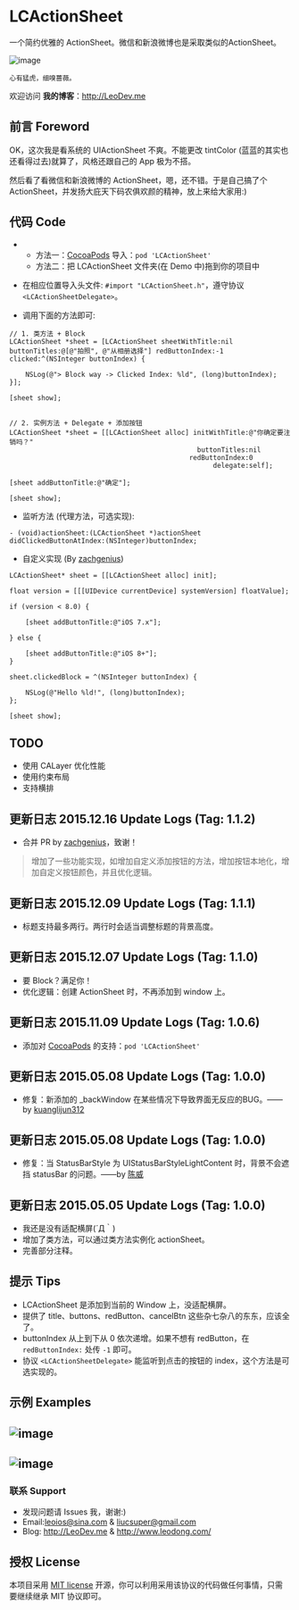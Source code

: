 # LCActionSheet

一个简约优雅的 ActionSheet。微信和新浪微博也是采取类似的ActionSheet。

![image](https://github.com/LeoiOS/LCActionSheet/blob/master/LCActionSheetDemo.gif)

````
心有猛虎，细嗅蔷薇。
````

欢迎访问 **我的博客**：http://LeoDev.me


## 前言 Foreword

OK，这次我是看系统的 UIActionSheet 不爽。不能更改 tintColor (蓝蓝的其实也还看得过去)就算了，风格还跟自己的 App 极为不搭。

然后看了看微信和新浪微博的 ActionSheet，嗯，还不错。于是自己搞了个 ActionSheet，并发扬大庇天下码农俱欢颜的精神，放上来给大家用:)



## 代码 Code

*
  - 方法一：[CocoaPods](https://cocoapods.org/) 导入：`pod 'LCActionSheet'`
  - 方法二：把 LCActionSheet 文件夹(在 Demo 中)拖到你的项目中

* 在相应位置导入头文件: `#import "LCActionSheet.h"`，遵守协议`<LCActionSheetDelegate>`。
* 调用下面的方法即可:

````objc
// 1. 类方法 + Block
LCActionSheet *sheet = [LCActionSheet sheetWithTitle:nil buttonTitles:@[@"拍照", @"从相册选择"] redButtonIndex:-1 clicked:^(NSInteger buttonIndex) {

    NSLog(@"> Block way -> Clicked Index: %ld", (long)buttonIndex);
}];

[sheet show];


// 2. 实例方法 + Delegate + 添加按钮
LCActionSheet *sheet = [[LCActionSheet alloc] initWithTitle:@"你确定要注销吗？"
                                               buttonTitles:nil
                                             redButtonIndex:0
                                                   delegate:self];

[sheet addButtonTitle:@"确定"];

[sheet show];
````

* 监听方法 (代理方法，可选实现):

````objc
- (void)actionSheet:(LCActionSheet *)actionSheet didClickedButtonAtIndex:(NSInteger)buttonIndex;
````

* 自定义实现 (By [zachgenius](https://github.com/zachgenius))
````objc
LCActionSheet* sheet = [[LCActionSheet alloc] init];

float version = [[[UIDevice currentDevice] systemVersion] floatValue];

if (version < 8.0) {

    [sheet addButtonTitle:@"iOS 7.x"];

} else {

    [sheet addButtonTitle:@"iOS 8+"];
}

sheet.clickedBlock = ^(NSInteger buttonIndex) {

    NSLog(@"Hello %ld!", (long)buttonIndex);
};

[sheet show];

````


## TODO

* 使用 CALayer 优化性能
* 使用约束布局
* 支持横排



## 更新日志 2015.12.16 Update Logs (Tag: 1.1.2)

* 合并 PR by [zachgenius](https://github.com/zachgenius)，致谢！
> 增加了一些功能实现，如增加自定义添加按钮的方法，增加按钮本地化，增加自定义按钮颜色，并且优化逻辑。



## 更新日志 2015.12.09 Update Logs (Tag: 1.1.1)

* 标题支持最多两行。两行时会适当调整标题的背景高度。



## 更新日志 2015.12.07 Update Logs (Tag: 1.1.0)

* 要 Block？满足你！
* 优化逻辑：创建 ActionSheet 时，不再添加到 window 上。



## 更新日志 2015.11.09 Update Logs (Tag: 1.0.6)

* 添加对 [CocoaPods](https://cocoapods.org/) 的支持：`pod 'LCActionSheet'`



## 更新日志 2015.05.08 Update Logs (Tag: 1.0.0)

* 修复：新添加的 _backWindow 在某些情况下导致界面无反应的BUG。——by [kuanglijun312](https://github.com/kuanglijun312)



## 更新日志 2015.05.08 Update Logs (Tag: 1.0.0)

* 修复：当 StatusBarStyle 为 UIStatusBarStyleLightContent 时，背景不会遮挡 statusBar 的问题。——by [陈威](https://github.com/weiwei1035)



## 更新日志 2015.05.05 Update Logs (Tag: 1.0.0)

* 我还是没有适配横屏(´Д｀)
* 增加了类方法，可以通过类方法实例化 actionSheet。
* 完善部分注释。



## 提示 Tips

- LCActionSheet 是添加到当前的 Window 上，没适配横屏。
- 提供了 title、buttons、redButton、cancelBtn 这些杂七杂八的东东，应该全了。
- buttonIndex 从上到下从 0 依次递增。如果不想有 redButton，在 `redButtonIndex:` 处传 `-1` 即可。
- 协议 `<LCActionSheetDelegate>` 能监听到点击的按钮的 index，这个方法是可选实现的。



## 示例 Examples

![image](https://github.com/LeoiOS/LCActionSheet/blob/master/01.png)
---
![image](https://github.com/LeoiOS/LCActionSheet/blob/master/02.png)
---



### 联系 Support

* 发现问题请 Issues 我，谢谢:)
* Email:leoios@sina.com & liucsuper@gmail.com
* Blog: http://LeoDev.me & http://www.leodong.com/



## 授权 License

本项目采用 [MIT license](http://opensource.org/licenses/MIT) 开源，你可以利用采用该协议的代码做任何事情，只需要继续继承 MIT 协议即可。
